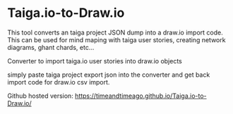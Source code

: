 # Taiga.io-to-Draw.io
This tool converts an taiga project JSON dump into a draw.io import code. 
This can be used for mind maping with taiga user stories, creating network diagrams, ghant chards, etc...

Converter to import taiga.io user stories into draw.io objects

simply paste taiga project export json into the converter and get back import code for draw.io csv import.

Github hosted version: https://timeandtimeago.github.io/Taiga.io-to-Draw.io/
